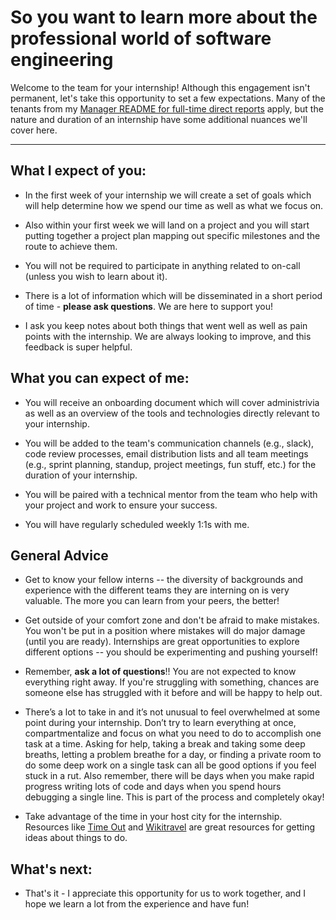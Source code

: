 # So you want to learn more about the professional world of software engineering
Welcome to the team for your internship!  Although this engagement isn't permanent, let's take this opportunity to set a few expectations.  Many of the tenants from my [Manager README for full-time direct reports](https://github.com/esquireofoz/Manager-README/blob/master/README.md) apply, but the nature and duration of an internship have some additional nuances we'll cover here.

---
## What I expect of you:
* In the first week of your internship we will create a set of goals which will help determine how we spend our time as well as what we focus on.

* Also within your first week we will land on a project and you will start putting together a project plan mapping out specific milestones and the route to achieve them.

* You will not be required to participate in anything related to on-call (unless you wish to learn about it).

* There is a lot of information which will be disseminated in a short period of time - **please ask questions**.  We are here to support you!

* I ask you keep notes about both things that went well as well as pain points with the internship.  We are always looking to improve, and this feedback is super helpful.

## What you can expect of me:
* You will receive an onboarding document which will cover administrivia as well as an overview of the tools and technologies directly relevant to your internship.

* You will be added to the team's communication channels (e.g., slack), code review processes, email distribution lists and all team meetings (e.g., sprint planning, standup, project meetings, fun stuff, etc.) for the duration of your internship.

* You will be paired with a technical mentor from the team who help with your project and work to ensure your success.

* You will have regularly scheduled weekly 1:1s with me.

## General Advice
* Get to know your fellow interns -- the diversity of backgrounds and experience with the different teams they are interning on is very valuable.  The more you can learn from your peers, the better!

* Get outside of your comfort zone and don't be afraid to make mistakes. You won't be put in a position where mistakes will do major damage (until you are ready). Internships are great opportunities to explore different options -- you should be experimenting and pushing yourself!

* Remember, **ask a lot of questions**!! You are not expected to know everything right away. If you're struggling with something, chances are someone else has struggled with it before and will be happy to help out.

* There’s a lot to take in and it’s not unusual to feel overwhelmed at some point during your internship. Don’t try to learn everything at once, compartmentalize and focus on what you need to do to accomplish one task at a time. Asking for help, taking a break and taking some deep breaths, letting a problem breathe for a day, or finding a private room to do some deep work on a single task can all be good options if you feel stuck in a rut. Also remember, there will be days when you make rapid progress writing lots of code and days when you spend hours debugging a single line. This is part of the process and completely okay!

* Take advantage of the time in your host city for the internship.  Resources like [Time Out](https://www.timeout.com/) and [Wikitravel](https://wikitravel.org/en/Main_Page) are great resources for getting ideas about things to do.

## What's next:
* That's it - I appreciate this opportunity for us to work together, and I hope we learn a lot from the experience and have fun!
